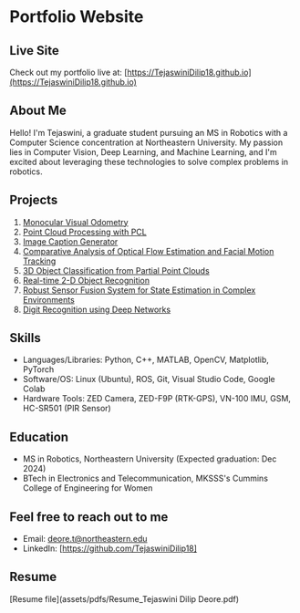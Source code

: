# Portfolio Website

## Live Site

Check out my portfolio live at: [https://TejaswiniDilip18.github.io](https://TejaswiniDilip18.github.io)


## About Me
Hello! I'm Tejaswini, a graduate student pursuing an MS in Robotics with a Computer Science concentration at Northeastern University. My passion lies in Computer Vision, Deep Learning, and Machine Learning, and I'm excited about leveraging these technologies to solve complex problems in robotics.

## Projects

1. [Monocular Visual Odometry](https://github.com/TejaswiniDilip18/Visual-Odometry.git)
2. [Point Cloud Processing with PCL](https://github.com/TejaswiniDilip18/Point-Cloud-Processing-and-Visualization-with-PCL.git)
3. [Image Caption Generator](https://github.com/TejaswiniDilip18/CS-5100-Project.git)
4. [Comparative Analysis of Optical Flow Estimation and Facial Motion Tracking](https://github.com/TejaswiniDilip18/Comparative-Analysis-of-Optical-Flow-Estimation-Techniques.git)
5. [3D Object Classification from Partial Point Clouds](https://github.com/TejaswiniDilip18/3D-Object-Classification-from-Partial-Point-Clouds.git)
6. [Real-time 2-D Object Recognition](https://github.com/TejaswiniDilip18/Real-time-2-D-Object-Recognition.git)
7. [Robust Sensor Fusion System for State Estimation in Complex Environments](https://github.com/TejaswiniDilip18/Robust-Sensor-Fusion-System-for-State-Estimation-in-Complex-Environments.git)
8. [Digit Recognition using Deep Networks](https://github.com/TejaswiniDilip18/Digit-Recognition-using-Deep-Networks.git)

## Skills
- Languages/Libraries: Python, C++, MATLAB, OpenCV, Matplotlib, PyTorch
- Software/OS: Linux (Ubuntu), ROS, Git, Visual Studio Code, Google Colab
- Hardware Tools: ZED Camera, ZED-F9P (RTK-GPS), VN-100 IMU, GSM, HC-SR501 (PIR Sensor)

## Education
- MS in Robotics, Northeastern University (Expected graduation: Dec 2024)
- BTech in Electronics and Telecommunication, MKSSS's Cummins College of Engineering for Women

## Feel free to reach out to me
- Email: deore.t@northeastern.edu
- LinkedIn: [https://github.com/TejaswiniDilip18]

## Resume
[Resume file](assets/pdfs/Resume_Tejaswini Dilip Deore.pdf)
